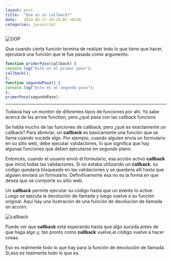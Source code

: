 ```yaml
---
layout: post
title:  "Que es un callback?"
date:   2014-05-17 20:15:01 +0530
categories: javascript
---
```


![OOP](https://media.giphy.com/media/35Kf7OnQCkPj2Ojtf6/giphy.gif)

Que cuando cierta función termina de realizar todo lo que tiene que hacer, ejecutará una función que le fue pasada como argumento. 


```javascript
function primerPaso(callback) {
console.log("Este es el primer paso");
callback();
};
function segundoPaso() {
console.log("Este es el segundo paso");
};
primerPaso(segundoPaso);
```

---


Todavía hay un montón de diferentes tipos de funciones por ahí. Ya sabe acerca de las arrow function, pero ¿qué pasa con las callback funcions 

Se habla mucho de las funciones de callback, pero ¿qué es exactamente un callback? Para abreviar, 
un **callback** es básicamente una función que se llama cuando sucede algo. Por ejemplo, cuando alguien envía un formulario en su sitio web, debe ejecutar validaciones, lo que significa que hay algunas funciones que deben ejecutarse en segundo plano.

Entonces, cuando el usuario envió el formulario, esa acción activó **callback**  que inició todas las validaciones. Si no estaba utilizando un **callback**, su código quedaría bloqueado en las validaciones y se quedaría allí hasta que alguien enviara un formulario. Definitivamente esa no es la forma en que desea que se comporte su sitio web.

Un **callback** permite ejecutar su código hasta que un evento lo active. Luego se ejecuta la devolución de llamada y luego vuelve a su función original. Aquí hay una ilustración de una función de devolución de llamada en acción:

![callback](https://media.giphy.com/media/LR0xmepPAZA09fgbdz/giphy.gif)

Puede ver que **callback** está esperando hasta que algo suceda antes de que haga algo y, tan pronto como **callback** vuelve,el código vuelve a hacer cosas. 

Eso es realmente todo lo que hay para la función de devolución de llamada. Sí,eso es realmente todo lo que es.

